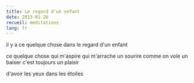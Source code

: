 ```yaml
---
title: Le regard d'un enfant
date: 2013-01-26
recueil: meditations
lang: fr
---
```


il y a ce quelque chose dans le regard d'un enfant

ce quelque chose qui m'aspire
qui m'arrache un sourire
comme on vole un baiser
c'est toujours un plaisir

d'avoir les yeux dans les étoiles
